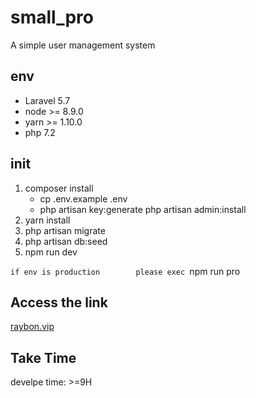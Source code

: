 # small_pro
A simple user management system

## env 
* Laravel 5.7 
* node >= 8.9.0
* yarn >= 1.10.0
* php 7.2
## init 
1. composer install
	* cp .env.example .env
	* php artisan key:generate
	php artisan admin:install
2. yarn install
3. php artisan migrate
4. php artisan db:seed 
5. npm run dev 

`if env is production       
please exec `npm run pro` `

## Access the link

[raybon.vip](http://raybon.vip)
 
## Take Time 
 develpe time: >=9H

